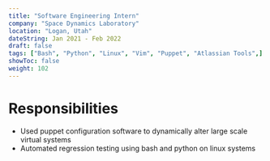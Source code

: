 ```yaml
---
title: "Software Engineering Intern"
company: "Space Dynamics Laboratory"
location: "Logan, Utah"
dateString: Jan 2021 - Feb 2022
draft: false
tags: ["Bash", "Python", "Linux", "Vim", "Puppet", "Atlassian Tools",]
showToc: false
weight: 102
---
```


# Responsibilities
* Used puppet configuration software to dynamically alter large scale virtual systems
* Automated regression testing using bash and python on linux systems
